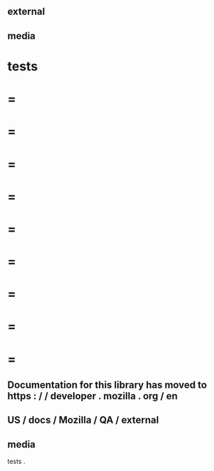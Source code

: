 external
-
media
-
tests
=
=
=
=
=
=
=
=
=
=
=
=
=
=
=
=
=
=
=
Documentation
for
this
library
has
moved
to
https
:
/
/
developer
.
mozilla
.
org
/
en
-
US
/
docs
/
Mozilla
/
QA
/
external
-
media
-
tests
.
